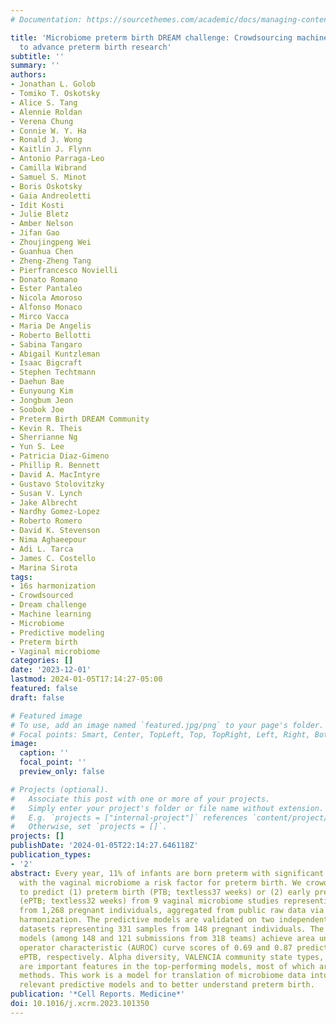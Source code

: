 ```yaml
---
# Documentation: https://sourcethemes.com/academic/docs/managing-content/

title: 'Microbiome preterm birth DREAM challenge: Crowdsourcing machine learning approaches
  to advance preterm birth research'
subtitle: ''
summary: ''
authors:
- Jonathan L. Golob
- Tomiko T. Oskotsky
- Alice S. Tang
- Alennie Roldan
- Verena Chung
- Connie W. Y. Ha
- Ronald J. Wong
- Kaitlin J. Flynn
- Antonio Parraga-Leo
- Camilla Wibrand
- Samuel S. Minot
- Boris Oskotsky
- Gaia Andreoletti
- Idit Kosti
- Julie Bletz
- Amber Nelson
- Jifan Gao
- Zhoujingpeng Wei
- Guanhua Chen
- Zheng-Zheng Tang
- Pierfrancesco Novielli
- Donato Romano
- Ester Pantaleo
- Nicola Amoroso
- Alfonso Monaco
- Mirco Vacca
- Maria De Angelis
- Roberto Bellotti
- Sabina Tangaro
- Abigail Kuntzleman
- Isaac Bigcraft
- Stephen Techtmann
- Daehun Bae
- Eunyoung Kim
- Jongbum Jeon
- Soobok Joe
- Preterm Birth DREAM Community
- Kevin R. Theis
- Sherrianne Ng
- Yun S. Lee
- Patricia Diaz-Gimeno
- Phillip R. Bennett
- David A. MacIntyre
- Gustavo Stolovitzky
- Susan V. Lynch
- Jake Albrecht
- Nardhy Gomez-Lopez
- Roberto Romero
- David K. Stevenson
- Nima Aghaeepour
- Adi L. Tarca
- James C. Costello
- Marina Sirota
tags:
- 16s harmonization
- Crowdsourced
- Dream challenge
- Machine learning
- Microbiome
- Predictive modeling
- Preterm birth
- Vaginal microbiome
categories: []
date: '2023-12-01'
lastmod: 2024-01-05T17:14:27-05:00
featured: false
draft: false

# Featured image
# To use, add an image named `featured.jpg/png` to your page's folder.
# Focal points: Smart, Center, TopLeft, Top, TopRight, Left, Right, BottomLeft, Bottom, BottomRight.
image:
  caption: ''
  focal_point: ''
  preview_only: false

# Projects (optional).
#   Associate this post with one or more of your projects.
#   Simply enter your project's folder or file name without extension.
#   E.g. `projects = ["internal-project"]` references `content/project/deep-learning/index.md`.
#   Otherwise, set `projects = []`.
projects: []
publishDate: '2024-01-05T22:14:27.646118Z'
publication_types:
- '2'
abstract: Every year, 11% of infants are born preterm with significant health consequences,
  with the vaginal microbiome a risk factor for preterm birth. We crowdsource models
  to predict (1) preterm birth (PTB; textless37 weeks) or (2) early preterm birth
  (ePTB; textless32 weeks) from 9 vaginal microbiome studies representing 3,578 samples
  from 1,268 pregnant individuals, aggregated from public raw data via phylogenetic
  harmonization. The predictive models are validated on two independent unpublished
  datasets representing 331 samples from 148 pregnant individuals. The top-performing
  models (among 148 and 121 submissions from 318 teams) achieve area under the receiver
  operator characteristic (AUROC) curve scores of 0.69 and 0.87 predicting PTB and
  ePTB, respectively. Alpha diversity, VALENCIA community state types, and composition
  are important features in the top-performing models, most of which are tree-based
  methods. This work is a model for translation of microbiome data into clinically
  relevant predictive models and to better understand preterm birth.
publication: '*Cell Reports. Medicine*'
doi: 10.1016/j.xcrm.2023.101350
---
```

